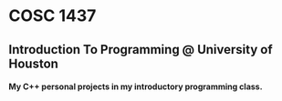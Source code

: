 # COSC 1437
## Introduction To Programming @ University of Houston
#### My C++ personal projects in my introductory programming class.
